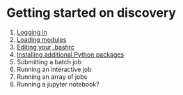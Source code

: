 # Getting started on discovery

1. [Logging in](01-logging-in.md)
2. [Loading modules](02-modules.md)
3. [Editing your .bashrc](03-bashrc.md)
4. [Installing additional Python packages](04-python-packages.md)
5. Submitting a batch job
6. Running an interactive job
7. Running an array of jobs
8. Running a jupyter notebook?
